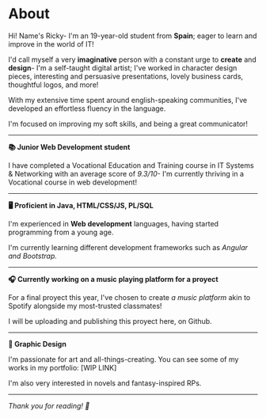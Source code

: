 # About

Hi! Name's Ricky- I'm an 19-year-old student from **Spain**; eager to learn and improve in the world of IT!

I'd call myself a very **imaginative** person with a constant urge to **create** and **design**- I'm a self-taught digital artist; I've worked in character design pieces, interesting and persuasive presentations, lovely business cards, thoughtful logos, and more!

With my extensive time spent around english-speaking communities, I've developed an effortless fluency in the language.

I'm focused on improving my soft skills, and being a great communicator!

-------------------------------------------------------------------------------------------------------------

**📚  Junior Web Development student**


I have completed a Vocational Education and Training course in IT Systems & Networking with an average score of _9.3/10-_ I'm currently thriving in a Vocational course in web development!

-------------------------------------------------------------------------------------------------------------

**🖥️ Proficient in Java, HTML/CSS/JS, PL/SQL**


I'm experienced in **Web development** languages, having started programming from a young age.

 I'm currently learning different development frameworks such as _Angular and Bootstrap._

-------------------------------------------------------------------------------------------------------------

**🎧 Currently working on a music playing platform for a proyect**


For a final proyect this year, I've chosen to create _a music platform_ akin to Spotify alongside my most-trusted classmates!

I will be uploading and publishing this proyect here, on Github.

-------------------------------------------------------------------------------------------------------------

**🎨 Graphic Design**


I'm passionate for art and all-things-creating. You can see some of my works in my portfolio: [WIP LINK]

I'm also very interested in novels and fantasy-inspired RPs. 

-------------------------------------------------------------------------------------------------------------
_Thank you for reading! 💚_

